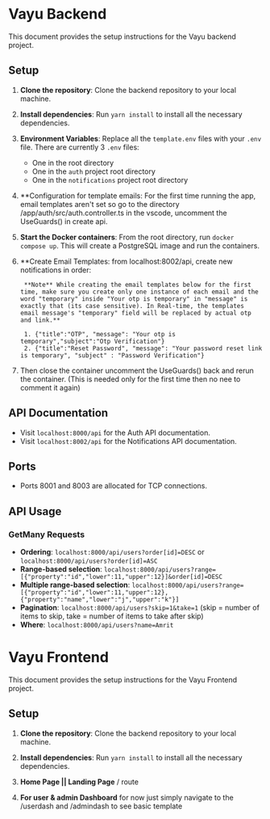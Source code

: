 # Vayu Backend

This document provides the setup instructions for the Vayu backend project.

## Setup

1. **Clone the repository**: Clone the backend repository to your local machine.

2. **Install dependencies**: Run `yarn install` to install all the necessary dependencies.

3. **Environment Variables**: Replace all the `template.env` files with your `.env` file. There are currently 3 `.env` files:
    - One in the root directory
    - One in the `auth` project root directory
    - One in the `notifications` project root directory
    
4. **Configuration for template  emails: For the first time running the app, email templates aren't set so go to the  directory /app/auth/src/auth.controller.ts in the vscode, uncomment the UseGuards() in create api.

5. **Start the Docker containers**: From the root directory, run `docker compose up`. This will create a PostgreSQL image and run the containers.

6. **Create Email Templates: from localhost:8002/api, create new notifications in order:

        **Note** While creating the email templates below for the first time, make sure you create only one instance of each email and the word "temporary" inside "Your otp is temporary" in "message" is exactly that (its case sensitive). In Real-time, the templates email message's "temporary" field will be replaced by actual otp and link.**

        1. {"title":"OTP", "message": "Your otp is temporary","subject":"Otp Verification"}
        2. {"title":"Reset Password", "message": "Your password reset link is temporary", "subject" : "Password Verification"} 

6. Then close the container uncomment the UseGuards() back and rerun the container. (This is needed only for the first time then no nee to comment it again)
## API Documentation

- Visit `localhost:8000/api` for the Auth API documentation.
- Visit `localhost:8002/api` for the Notifications API documentation.

## Ports

- Ports 8001 and 8003 are allocated for TCP connections.

## API Usage

### GetMany Requests

- **Ordering**: `localhost:8000/api/users?order[id]=DESC` or `localhost:8000/api/users?order[id]=ASC`
- **Range-based selection**: `localhost:8000/api/users?range=[{"property":"id","lower":11,"upper":12}]&order[id]=DESC`
- **Multiple range-based selection**: `localhost:8000/api/users?range=[{"property":"id","lower":11,"upper":12},{"property":"name","lower":"j","upper":"k"}]`
- **Pagination**: `localhost:8000/api/users?skip=1&take=1` (skip = number of items to skip, take = number of items to take after skip)
- **Where**: `localhost:8000/api/users?name=Amrit`


# Vayu Frontend

This document provides the setup instructions for the Vayu Frontend project.

## Setup

1. **Clone the repository**: Clone the backend repository to your local machine.

2. **Install dependencies**: Run `yarn install` to install all the necessary dependencies.

3. **Home Page || Landing Page** / route

4. **For user & admin Dashboard** for now just simply navigate to the /userdash and /admindash to see basic template